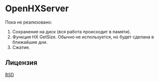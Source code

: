 # OpenHXServer

Пока не реализовано: 
1. Сохранение на диск (вся работа происходит в памяти).
2. Функция HX GetSize. Обычно не используется, но будет сделана в ближайшие дни.
3. Сжатие. 

## Лицензия
[BSD](https://choosealicense.com/licenses/bsd-2-clause/)
